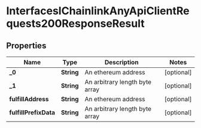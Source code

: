 

# InterfacesIChainlinkAnyApiClientRequests200ResponseResult


## Properties

| Name | Type | Description | Notes |
|------------ | ------------- | ------------- | -------------|
|**_0** | **String** | An ethereum address |  [optional] |
|**_1** | **String** | An arbitrary length byte array |  [optional] |
|**fulfillAddress** | **String** | An ethereum address |  [optional] |
|**fulfillPrefixData** | **String** | An arbitrary length byte array |  [optional] |



